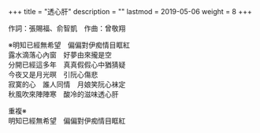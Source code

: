 +++
title = "透心肝"
description = ""
lastmod = 2019-05-06
weight = 8
+++

作詞：張賜福、俞智凱　作曲：曾敬翔

※明知已經無希望　偏偏對伊痴情目眶紅  
露水滴落心內窗　好夢由來攏是空  
分開已經這多年　真真假假心中猶猜疑  
今夜又是月光暝　引阮心傷悲  
寂寞的心　誰人同情　月娘笑阮心袜定  
秋風吹來陣陣寒　酸冷的滋味透心肝  

重複※  
明知已經無希望　偏偏對伊痴情目眶紅